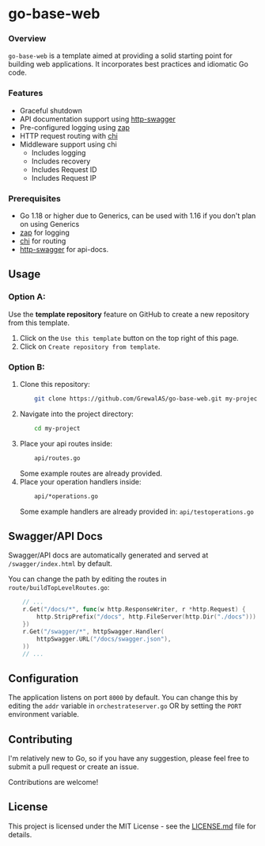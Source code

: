 # go-base-web

### Overview
`go-base-web` is a template aimed at providing a solid starting point for building web applications. 
It incorporates best practices and idiomatic Go code.

### Features
- Graceful shutdown
- API documentation support using [http-swagger](https://github.com/swaggo/http-swagger)
- Pre-configured logging using [zap](https://github.com/uber-go/zap)
- HTTP request routing with [chi](https://github.com/go-chi/chi)
- Middleware support using chi
    - Includes logging
    - Includes recovery
    - Includes Request ID
    - Includes Request IP

### Prerequisites
- Go 1.18 or higher due to Generics, can be used with 1.16 if you don't plan on using Generics
- [zap](https://github.com/uber-go/zap) for logging
- [chi](https://github.com/go-chi/chi) for routing
- [http-swagger](https://github.com/swaggo/http-swagger) for api-docs.

## Usage
### Option A:
Use the **template repository** feature on GitHub to create a new repository from this template.
1. Click on the `Use this template` button on the top right of this page.
2. Click on `Create repository from template`.

### Option B:
1. Clone this repository:
    ```sh
        git clone https://github.com/GrewalAS/go-base-web.git my-project
    ```
2. Navigate into the project directory:
    ```sh
        cd my-project
    ```
3. Place your api routes inside:
    ```sh
        api/routes.go
    ```
    Some example routes are already provided.
4. Place your operation handlers inside:
    ```sh
        api/*operations.go
    ```
    Some example handlers are already provided in: `api/testoperations.go`

## Swagger/API Docs
Swagger/API docs are automatically generated and served at `/swagger/index.html` by default.

You can change the path by editing the routes in `route/buildTopLevelRoutes.go`:
```go
    // ...
    r.Get("/docs/*", func(w http.ResponseWriter, r *http.Request) {
        http.StripPrefix("/docs", http.FileServer(http.Dir("./docs"))).ServeHTTP(w, r)
    })
    r.Get("/swagger/*", httpSwagger.Handler(
        httpSwagger.URL("/docs/swagger.json"),
    ))
    // ...
```

## Configuration
The application listens on port `8000` by default. 
You can change this by editing the `addr` variable in `orchestrateserver.go` OR by setting the `PORT` environment 
variable.

## Contributing
I'm relatively new to Go, so if you have any suggestion, please feel free to submit a pull request or create an issue.

Contributions are welcome!

## License
This project is licensed under the MIT License - see the [LICENSE.md](LICENSE.md) file for details.
